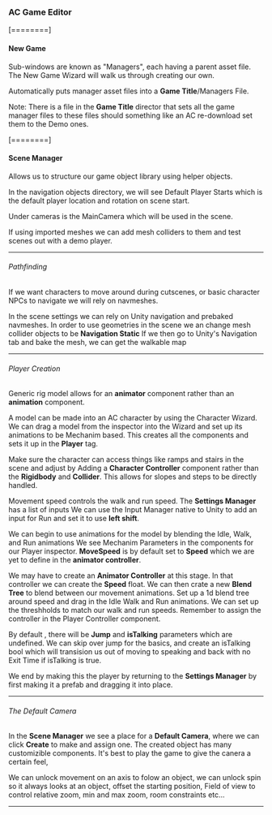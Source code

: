 ### AC Game Editor


[========]


#### New Game

Sub-windows are known as "Managers", each having a parent asset file.  The New Game Wizard will walk us through creating our own.

Automatically puts manager asset files into a **Game Title**/Managers File.

Note: There is a file in the **Game Title** director that sets all the game manager files to these files should something like an AC re-download set them to the Demo ones.


[========]

#### Scene Manager

Allows us to structure our game object library using helper objects.

In the navigation objects directory, we will see Default Player Starts which is the default player location and rotation on scene start.

Under cameras is the MainCamera which will be used in the scene.

If using imported meshes we can add mesh colliders to them and test scenes out with a demo player.


------------

###### Pathfinding

If we want characters to move around during cutscenes, or basic character NPCs to navigate we will rely on navmeshes.

In the scene settings we  can rely on Unity navigation and prebaked navmeshes.  In order to use geometries in the scene we an change mesh collider objects to be  **Navigation Static**  If we then go to Unity's Navigation tab and bake the mesh, we can get the walkable map

------------

###### Player Creation

Generic rig model allows for an **animator** component rather than an **animation** component.

A model can be made into an AC character by using the Character Wizard.  We  can drag a model from the inspector into the Wizard and set up its animations to be Mechanim based.  This creates all the components and sets it up in the **Player** tag.

Make sure the character can access things like ramps and stairs in the scene and adjust by Adding a **Character Controller** component rather than the **Rigidbody** and **Collider**. This allows for slopes and steps to be directly handled.

Movement speed controls the walk and run speed. The **Settings Manager** has a list of inputs  We can use the Input Manager native to Unity to add an input for Run and set it to use **left shift**.

We can begin to use animations for the model by blending the Idle, Walk, and Run animations  We see Mechanim Parameters in the components for our Player inspector. **MoveSpeed** is by default set to **Speed** which we are yet to define in the **animator controller**.

We may have to create an **Animator Controller** at this stage. In that controller we can create the **Speed** float. We can then crate a new **Blend Tree** to blend between our movement animations. Set up a 1d blend tree around speed and drag in the Idle Walk and Run animations. We can set up the threshholds to match our walk and run speeds.  Remember to assign the controller in the Player Controller component.

By default , there will be **Jump** and **isTalking** parameters which are undefined. We can skip over jump for the basics, and create an isTalking bool which will transision us out of moving to speaking and back with no Exit Time if isTalking is true.

We end by making this the player by returning to the **Settings Manager** by first making it a prefab and dragging it into place.

------------

###### The Default Camera

In the **Scene Manager** we see a place for a **Default Camera**, where we can click **Create** to make and assign one.  The created object has many customizible components.  It's best to play the game to give the canera a certain feel,

We can unlock movement on an axis to folow an object,  we can unlock spin so it always looks at an object, offset the starting position, Field of view to control relative zoom, min and max zoom, room constraints etc...


------------
